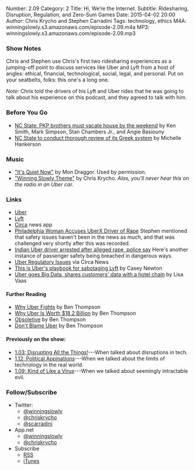 Number: 2.09
Category: 2
Title: Hi, We’re the Internet.
Subtitle: Ridesharing, Disruption, Regulation, and Zero-Sum Games
Date: 2015-04-02 20:00
Author: Chris Krycho and Stephen Carradini
Tags: technology, ethics 
M4A: winningslowly.s3.amazonaws.com/episode-2.09.m4a
MP3: winningslowly.s3.amazonaws.com/episode-2.09.mp3

### Show Notes

Chris and Stephen use Chris's first two ridesharing experiences as a jumping-off point to discuss services like Uber and Lyft from a host of angles: ethical, financial, technological, social, legal, and personal. Put on your seatbelts, folks: this one's a long one. 

*Note:* Chris told the drivers of his Lyft and Uber rides that he was going to talk about his experience on this podcast, and they agreed to talk with him.

### Before You Go

  - [NC State: PKP brothers must vacate house by the weekend](http://www.wral.com/nc-state-disbands-pi-kappa-phi-chapter-following-investigation/14539264/) by Ken Smith, Mark Simpson, Stan Chambers Jr., and Angie Basiouny
  - [NC State to conduct thorough review of its Greek system](http://www.newsobserver.com/news/local/community/midtown-raleigh-news/article16298969.html) by Michelle Hankerson

### Music

  - ["It's Quiet Now"](http://mondraggor.com/) by Mon Draggor. Used by permission.
  - ["Winning Slowly Theme"](https://soundcloud.com/chriskrycho/winning-slowly) by Chris Krycho. *Alas, you'll never hear this on the radio in an Uber car.*

### Links

  - [Uber](https://www.uber.com/) 
  - [Lyft](https://www.lyft.com/)
  - [Circa](https://circanews.com/) news app
  - [Philadelphia Woman Accuses UberX Driver of Rape](http://time.com/3757398/uber-rape-philadelphia/) Stephen mentioned that safety issues haven't been in the news as much, and that was challenged very shortly after this was recorded.
  - [Indian Uber driver arrested after alleged rape, police say](http://www.cnn.com/2014/12/07/world/asia/india-uber-alleged-rape/) Here's another instance of passenger safety being breached in dangerous ways.  
  - [Uber Regulatory Issues](https://circanews.com/news/regulatory-issues-with-uber) via Circa News
  - [This is Uber's playbook for sabotaging Lyft](http://www.theverge.com/2014/8/26/6067663/this-is-ubers-playbook-for-sabotaging-lyft) by Casey Newton
  - [Uber goes Big Data, shares customers' data with a hotel chain](https://nakedsecurity.sophos.com/2015/03/26/uber-goes-big-data-shares-customers-data-with-a-hotel-chain/) by Lisa Vaas
  
#### Further Reading
  - [Why Uber Fights](http://stratechery.com/2014/uber-fights/) by Ben Thompson
  - [Why Uber Is Worth $18.2 Billion](http://stratechery.com/2014/uber-worth-18-2-billion/) by Ben Thompson
  - [Obsoletive](http://stratechery.com/2013/obsoletive/) by Ben Thompson
  - [Don't Blame Uber](http://stratechery.com/2014/dont-blame-uber/) by Ben Thompson
  
#### Previously on the show:
  - [1.03: Disrupting All the Things!](http://www.winningslowly.org/2014/07/disrupting-all-the-things/)---When talked about disruptions in tech. 
  - [1.12: Political Appinations](http://www.winningslowly.org/2014/10/political-appinations/)---When we talked about the limits of technology in the real world.
  - [1.09: Kind of Like a Virus](http://www.winningslowly.org/2014/09/kind-of-like-a-virus/)---When we talked about seemingly intractable evil. 

### Follow/Subscribe

  - Twitter:
      + [@winningslowly](//www.twitter.com/winningslowly)
      + [@chriskrycho](//www.twitter.com/chriskrycho)
      + [@scarradini](//www.twitter.com/scarradini)
  - App.net
      + [@winningslowly](//alpha.app.net/winningslowly)
      + [@chriskrycho](//alpha.app.net/chriskrycho)
  - Subscribe
      + [RSS](//www.winningslowly.org/feed.xml)
      + [iTunes](//itunes.apple.com/us/podcast/winning-slowly/id807603957?mt=2)

